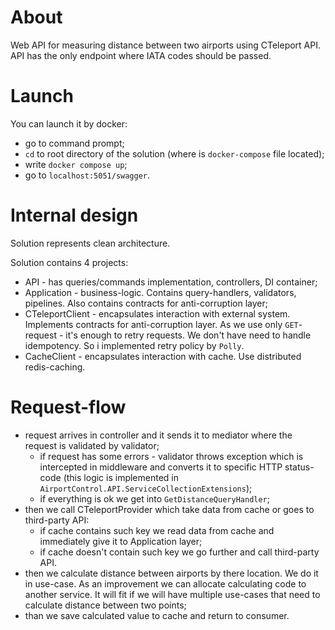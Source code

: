 # About

Web API for measuring distance between two airports using CTeleport API.
API has the only endpoint where IATA codes should be passed.

# Launch

You can launch it by docker:
- go to command prompt;
- `cd` to root directory of the solution (where is `docker-compose` file located);
- write `docker compose up`;
- go to `localhost:5051/swagger`.

# Internal design

Solution represents clean architecture.

Solution contains 4 projects:
- API - has queries/commands implementation, controllers, DI container;
- Application - business-logic. Contains query-handlers, validators, pipelines. Also contains contracts for anti-corruption layer;
- CTeleportClient - encapsulates interaction with external system. Implements contracts for anti-corruption layer. As we use only `GET`-request - it's enough to retry requests. We don't have need to handle idempotency. So i implemented retry policy by `Polly`.
- CacheClient - encapsulates interaction with cache. Use distributed redis-caching. 

# Request-flow

- request arrives in controller and it sends it to mediator where the request is validated by validator;
    - if request has some errors - validator throws exception which is intercepted in middleware and converts it to specific HTTP status-code (this logic is implemented in `AirportControl.API.ServiceCollectionExtensions`);
    - if everything is ok we get into `GetDistanceQueryHandler`;
- then we call CTeleportProvider which take data from cache or goes to third-party API:
  - if cache contains such key we read data from cache and immediately give it to Application layer;
  - if cache doesn't contain such key we go further and call third-party API.
- then we calculate distance between airports by there location. We do it in use-case. As an improvement we can allocate calculating code to another service. It will fit if we will have multiple use-cases that need to calculate distance between two points;
- than we save calculated value to cache and return to consumer.
